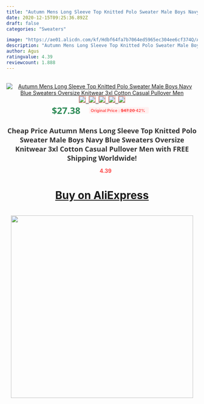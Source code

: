 ```yaml
---
title: "Autumn Mens Long Sleeve Top Knitted Polo Sweater Male Boys Navy Blue Sweaters Oversize Knitwear 3xl Cotton Casual Pullover Men"
date: 2020-12-15T09:25:36.892Z
draft: false
categories: "Sweaters"

image: "https://ae01.alicdn.com/kf/Hdbf64fa7b7064ed5965ec304ee6cf374Q/Autumn-Mens-Long-Sleeve-Top-Knitted-Polo-Sweater-Male-Boys-Navy-Blue-Sweaters-Oversize-Knitwear-3xl.jpg"
description: "Autumn Mens Long Sleeve Top Knitted Polo Sweater Male Boys Navy Blue Sweaters Oversize Knitwear 3xl Cotton Casual Pullover Men"
author: Agus
ratingvalue: 4.39
reviewcount: 1.888
---
```

<br>
<div style="text-align: center;">
<a href="https://s.click.aliexpress.com/e/_AesHBR" target="_blank" rel="nofollow noopener noreferrer"><img alt="Autumn Mens Long Sleeve Top Knitted Polo Sweater Male Boys Navy Blue Sweaters Oversize Knitwear 3xl Cotton Casual Pullover Men" class="magnifier-image" src="https://ae01.alicdn.com/kf/Hdbf64fa7b7064ed5965ec304ee6cf374Q/Autumn-Mens-Long-Sleeve-Top-Knitted-Polo-Sweater-Male-Boys-Navy-Blue-Sweaters-Oversize-Knitwear-3xl.jpg_640x640.jpg">
<br>
<img style="border:1px solid salmon" src="https://ae01.alicdn.com/kf/Hdbf64fa7b7064ed5965ec304ee6cf374Q/Autumn-Mens-Long-Sleeve-Top-Knitted-Polo-Sweater-Male-Boys-Navy-Blue-Sweaters-Oversize-Knitwear-3xl.jpg_120x120.jpg">&nbsp;&nbsp;<img style="border:1px solid salmon" src="https://ae01.alicdn.com/kf/H679127420c9e42389c1e94f8931de2c0c/Autumn-Mens-Long-Sleeve-Top-Knitted-Polo-Sweater-Male-Boys-Navy-Blue-Sweaters-Oversize-Knitwear-3xl.jpg_120x120.jpg">&nbsp;&nbsp;<img style="border:1px solid salmon" src="https://ae01.alicdn.com/kf/H0658fbb4b8874d6c8fbdae573a0685429/Autumn-Mens-Long-Sleeve-Top-Knitted-Polo-Sweater-Male-Boys-Navy-Blue-Sweaters-Oversize-Knitwear-3xl.jpg_120x120.jpg">&nbsp;&nbsp;<img style="border:1px solid salmon" src="https://ae01.alicdn.com/kf/H1f27ed25db2e490ba32b27da377e7c741/Autumn-Mens-Long-Sleeve-Top-Knitted-Polo-Sweater-Male-Boys-Navy-Blue-Sweaters-Oversize-Knitwear-3xl.jpg_120x120.jpg">&nbsp;&nbsp;<img style="border:1px solid salmon" src="https://ae01.alicdn.com/kf/H5c89676a3d1c45c0944f5abf85a31da7I/Autumn-Mens-Long-Sleeve-Top-Knitted-Polo-Sweater-Male-Boys-Navy-Blue-Sweaters-Oversize-Knitwear-3xl.jpg_120x120.jpg"></a></div><br0>
<div style="text-align: center;"><span style="background-color: white; border: 0px; box-sizing: border-box; color: seagreen; display: inline-block; font-family: &quot;open sans&quot; , &quot;arial&quot; , &quot;helvetica&quot; , sans-serif , &quot;heiti&quot;; font-size: 24px; font-stretch: inherit; font-weight: 700; line-height: inherit; margin: 0px 10px 0px 0px; padding: 0px; vertical-align: middle;">$27.38 </span>
<span style="background: rgb(255 , 241 , 241); border-radius: 3px; border: 0px; box-sizing: border-box; color: #ff4747; display: inline-block; font-family: inherit; font-size: 12px; font-stretch: inherit; font-style: inherit; font-variant: inherit; font-weight: 600; line-height: inherit; margin: 0px; padding: 2px 5px; transform: scale(0.9); vertical-align: middle;">Original Price : <b style="text-decoration: line-through;">$47.20 </b> 42%&nbsp;&nbsp;</span></div>
<h1 style="color: #333333; display: inline-block; font-family: &quot;open sans&quot; , &quot;arial&quot; , &quot;helvetica&quot; , sans-serif , &quot;heiti&quot;; font-size: 18px; font-stretch: inherit; font-weight: 700; text-align: center;">Cheap Price Autumn Mens Long Sleeve Top Knitted Polo Sweater Male Boys Navy Blue Sweaters Oversize Knitwear 3xl Cotton Casual Pullover Men with FREE Shipping Worldwide!</h1>
<div style="color: #ff4747; text-align: center;">
<img src="https://4.bp.blogspot.com/-M0ZcTcb-5uY/XleCXlxnR4I/AAAAAAAAAEc/OrjgMkXV1oMQFaCRZj5HQwOCBcu3w1FegCPcBGAYYCw/s1600/star.png" style="height: 15px;">&nbsp;<b>4.39</b></div>
<div class="button_cont" align="center"><a class="buynow_a" href="https://s.click.aliexpress.com/e/_AesHBR" target="_blank" rel="nofollow noopener noreferrer"><H1>Buy on AliExpress</H1></a></div><br>
<div class="separator" style="clear: both; text-align: center;">
<img src="https://lh3.googleusercontent.com/-pTy5HemUv9M/XlePHvY0dAI/AAAAAAAAAE4/0nX5iRUoIWY8eMW9Dpxeirr157OZliDIgCLcBGAsYHQ/s1600/badge.gif" width="480">
</div>
